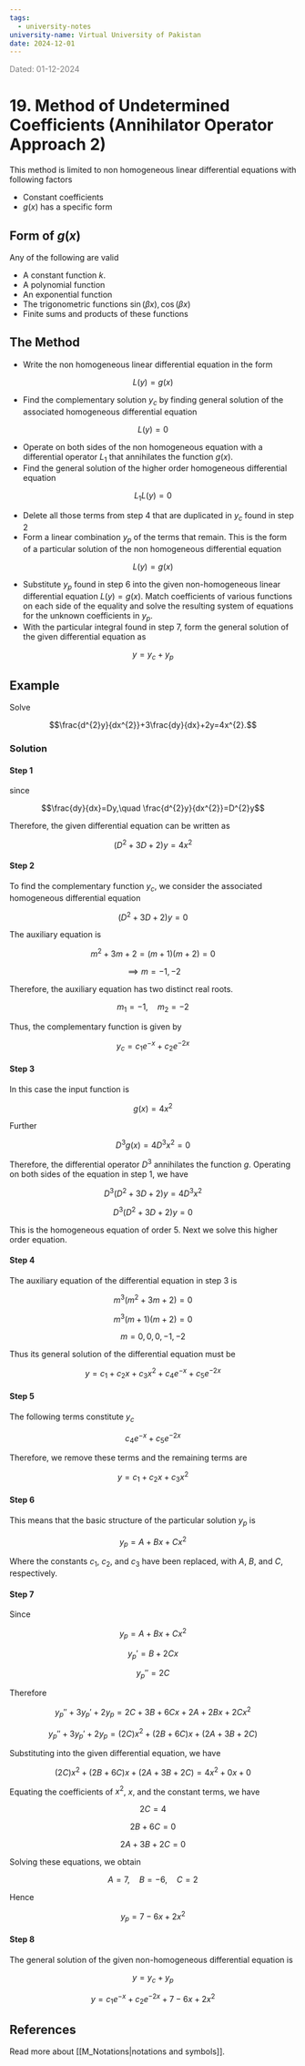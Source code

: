 ```yaml
---
tags:
  - university-notes
university-name: Virtual University of Pakistan
date: 2024-12-01
---
```


<span style="color: gray;">Dated: 01-12-2024</span>

# 19. Method of Undetermined Coefficients (Annihilator Operator Approach 2)

This method is limited to non homogeneous linear differential equations with following factors

- Constant coefficients
- $g(x)$ has a specific form

## Form of $g(x)$

Any of the following are valid

- A constant function $k$.
- A polynomial function
- An exponential function
- The trigonometric functions $\sin (\beta x), \cos(\beta x)$
- Finite sums and products of these functions

## The Method

 - Write the non homogeneous linear differential equation in the form  

$$L(y) = g(x)$$

- Find the complementary solution $y_c$ by finding general solution of the associated homogeneous differential equation  

$$L(y) = 0$$

- Operate on both sides of the non homogeneous equation with a differential operator $L_1$ that annihilates the function $g(x)$.
- Find the general solution of the higher order homogeneous differential equation  

$$L_1L(y) = 0$$

- Delete all those terms from step 4 that are duplicated in $y_c$ found in step 2
- Form a linear combination $y_p$ of the terms that remain. This is the form of a particular solution of the non homogeneous differential equation  

$$L(y) = g(x)$$

- Substitute $y_p$ found in step 6 into the given non-homogeneous linear differential equation $L(y) = g(x)$. Match coefficients of various functions on each side of the equality and solve the resulting system of equations for the unknown coefficients in $y_p$.
- With the particular integral found in step 7, form the general solution of the given differential equation as  

$$y = y_c + y_p$$

## Example

Solve

$$\frac{d^{2}y}{dx^{2}}+3\frac{dy}{dx}+2y=4x^{2}.$$

### Solution

#### Step 1

since

$$\frac{dy}{dx}=Dy,\quad \frac{d^{2}y}{dx^{2}}=D^{2}y$$

Therefore, the given differential equation can be written as

$$(D^{2}+3D+2)y=4x^{2}$$

#### Step 2

To find the complementary function $y_{c}$, we consider the associated homogeneous differential equation

$$(D^{2}+3D+2)y=0$$

The auxiliary equation is 

$$m^{2}+3m+2=(m+1)(m+2)=0$$

$$\implies m=-1,-2$$

Therefore, the auxiliary equation has two distinct real roots.

$$m_{1}=-1,\quad m_{2}=-2$$

Thus, the complementary function is given by

$$y_{c}=c_{1}e^{-x}+c_{2}e^{-2x}$$

#### Step 3

In this case the input function is

$$g(x)=4x^{2}$$

Further  

$$D^{3}g(x)=4D^{3}x^{2}=0$$

Therefore, the differential operator $D^3$ annihilates the function $g$. Operating on both sides of the equation in step 1, we have

$$D^3(D^2+3D+2)y=4D^3x^2$$

$$D^3(D^2+3D+2)y=0$$

This is the homogeneous equation of order 5. Next we solve this higher order equation.

#### Step 4

The auxiliary equation of the differential equation in step 3 is

$$m^3(m^2+3m+2)=0$$

$$m^3(m+1)(m+2)=0$$

$$m=0,0,0,-1,-2$$

Thus its general solution of the differential equation must be

$$y=c_1+c_2x+c_3x^2+c_4e^{-x}+c_5e^{-2x}$$

#### Step 5

The following terms constitute $y_c$

$$c_4e^{-x}+c_5e^{-2x}$$

Therefore, we remove these terms and the remaining terms are

$$y=c_1+c_2x+c_3x^2$$

#### Step 6

This means that the basic structure of the particular solution $y_p$ is

$$y_p=A+Bx+Cx^2$$

Where the constants $c_1$, $c_2$, and $c_3$ have been replaced, with $A$, $B$, and $C$, respectively.

#### Step 7

Since

$$y_p=A+Bx+Cx^2$$

$$y_p'=B+2Cx$$

$$y_p''=2C$$

Therefore

$$y_p''+3y_p'+2y_p=2C+3B+6Cx+2A+2Bx+2Cx^2$$

$$y_p''+3y_p'+2y_p=(2C)x^2+(2B+6C)x+(2A+3B+2C)$$

Substituting into the given differential equation, we have

$$(2C)x^2+(2B+6C)x+(2A+3B+2C)=4x^2+0x+0$$

Equating the coefficients of $x^2$, $x$, and the constant terms, we have

$$2C=4$$

$$2B+6C=0$$

$$2A+3B+2C=0$$

Solving these equations, we obtain

$$A=7,\quad B=-6,\quad C=2$$

Hence  

$$y_p=7-6x+2x^2$$

#### Step 8

The general solution of the given non-homogeneous differential equation is

$$y=y_c+y_p$$

$$y=c_1e^{-x}+c_2e^{-2x}+7-6x+2x^2$$

## References

Read more about [[M_Notations|notations and symbols]].
